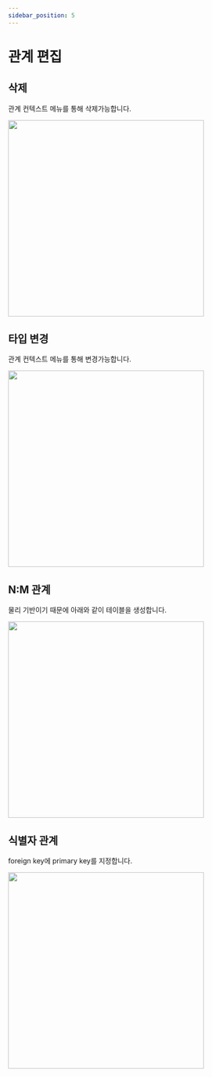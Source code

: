 ```yaml
---
sidebar_position: 5
---
```


# 관계 편집

## 삭제

관계 컨텍스트 메뉴를 통해 삭제가능합니다.

<img src="/img/relationship-remove.png" width="400" />

## 타입 변경

관계 컨텍스트 메뉴를 통해 변경가능합니다.

<img src="/img/relationship-type.png" width="400" />

## N:M 관계

물리 기반이기 때문에 아래와 같이 테이블을 생성합니다.

<img src="/img/relationship-n-m.png" width="400" />

## 식별자 관계

foreign key에 primary key를 지정합니다.

<img src="/img/identifier-relationship.png" width="400" />
